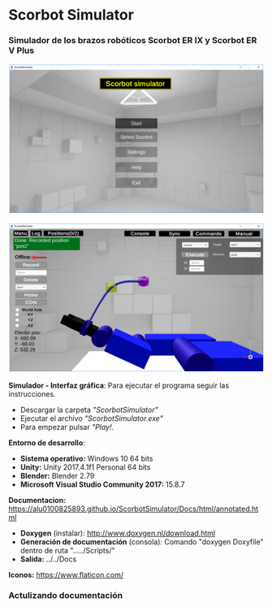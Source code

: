 # **Scorbot Simulator**
### Simulador de los brazos robóticos Scorbot ER IX y Scorbot ER V 	Plus

<p align="center">
<img style="padding: 2px;" src="Docs/images/2.png" alt="Image 1"
	title="A cute kitten" width="500"/>
</p>
<p align="center">
<img style="padding: 2px;" src="Docs/images/19.png" alt="Image 2  "
	title="A cute kitten" width="500"/>
</p>

**Simulador - Interfaz gráfica**: Para ejecutar el programa seguir las instrucciones.
* Descargar la carpeta _"ScorbotSimulator"_
* Ejecutar el archivo _"ScorbotSimulator.exe"_
*  Para empezar pulsar _"Play!_.

**Entorno de desarrollo**:
* **Sistema operativo:** Windows 10 64 bits
* **Unity:** Unity 2017.4.1f1 Personal 64 bits
* **Blender:** Blender 2.79
* **Microsoft Visual Studio Community 2017:** 15.8.7

**Documentacion:** https://alu0100825893.github.io/ScorbotSimulator/Docs/html/annotated.html
*	**Doxygen** (instalar): http://www.doxygen.nl/download.html
*	**Generación de documentación** (consola): Comando "doxygen Doxyfile" dentro de ruta "...../Scripts/"
*	**Salida:** ../../Docs

**Iconos:** https://www.flaticon.com/

### Actulizando documentación
